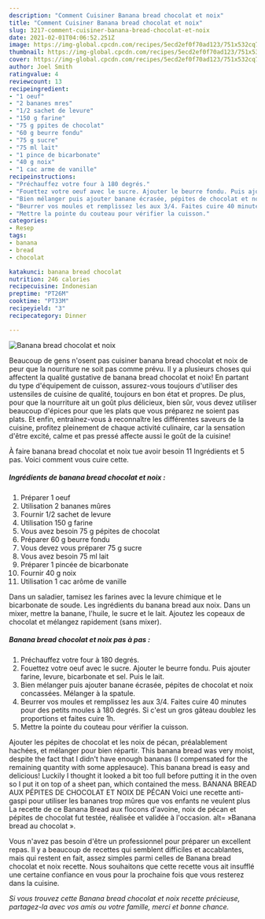 ```yaml
---
description: "Comment Cuisiner Banana bread chocolat et noix"
title: "Comment Cuisiner Banana bread chocolat et noix"
slug: 3217-comment-cuisiner-banana-bread-chocolat-et-noix
date: 2021-02-01T04:06:52.251Z
image: https://img-global.cpcdn.com/recipes/5ecd2ef0f70ad123/751x532cq70/banana-bread-chocolat-et-noix-photo-principale-de-la-recette.jpg
thumbnail: https://img-global.cpcdn.com/recipes/5ecd2ef0f70ad123/751x532cq70/banana-bread-chocolat-et-noix-photo-principale-de-la-recette.jpg
cover: https://img-global.cpcdn.com/recipes/5ecd2ef0f70ad123/751x532cq70/banana-bread-chocolat-et-noix-photo-principale-de-la-recette.jpg
author: Joel Smith
ratingvalue: 4
reviewcount: 13
recipeingredient:
- "1 oeuf"
- "2 bananes mres"
- "1/2 sachet de levure"
- "150 g farine"
- "75 g ppites de chocolat"
- "60 g beurre fondu"
- "75 g sucre"
- "75 ml lait"
- "1 pince de bicarbonate"
- "40 g noix"
- "1 cac arme de vanille"
recipeinstructions:
- "Préchauffez votre four à 180 degrés."
- "Fouettez votre oeuf avec le sucre. Ajouter le beurre fondu. Puis ajouter farine, levure, bicarbonate et sel. Puis le lait."
- "Bien mélanger puis ajouter banane écrasée, pépites de chocolat et noix concassées. Mélanger à la spatule."
- "Beurrer vos moules et remplissez les aux 3/4. Faites cuire 40 minutes pour des petits moules à 180 degrés. Si c&#39;est un gros gâteau doublez les proportions et faites cuire 1h."
- "Mettre la pointe du couteau pour vérifier la cuisson."
categories:
- Resep
tags:
- banana
- bread
- chocolat

katakunci: banana bread chocolat 
nutrition: 246 calories
recipecuisine: Indonesian
preptime: "PT26M"
cooktime: "PT33M"
recipeyield: "3"
recipecategory: Dinner

---
```



![Banana bread chocolat et noix](https://img-global.cpcdn.com/recipes/5ecd2ef0f70ad123/751x532cq70/banana-bread-chocolat-et-noix-photo-principale-de-la-recette.jpg)

Beaucoup de gens n'osent pas cuisiner banana bread chocolat et noix de peur que la nourriture ne soit pas comme prévu. Il y a plusieurs choses qui affectent la qualité gustative de banana bread chocolat et noix! En partant du type d'équipement de cuisson, assurez-vous toujours d'utiliser des ustensiles de cuisine de qualité, toujours en bon état et propres. De plus, pour que la nourriture ait un goût plus délicieux, bien sûr, vous devez utiliser beaucoup d'épices pour que les plats que vous préparez ne soient pas plats. Et enfin, entraînez-vous à reconnaître les différentes saveurs de la cuisine, profitez pleinement de chaque activité culinaire, car la sensation d'être excité, calme et pas pressé affecte aussi le goût de la cuisine!

<!--inarticleads1-->

À faire banana bread chocolat et noix tue avoir besoin 11 Ingrédients et 5 pas. Voici comment vous cuire cette.

##### Ingrédients de banana bread chocolat et noix :

1. Préparer 1 oeuf
1. Utilisation 2 bananes mûres
1. Fournir 1/2 sachet de levure
1. Utilisation 150 g farine
1. Vous avez besoin 75 g pépites de chocolat
1. Préparer 60 g beurre fondu
1. Vous devez vous préparer 75 g sucre
1. Vous avez besoin 75 ml lait
1. Préparer 1 pincée de bicarbonate
1. Fournir 40 g noix
1. Utilisation 1 cac arôme de vanille


Dans un saladier, tamisez les farines avec la levure chimique et le bicarbonate de soude. Les ingrédients du banana bread aux noix. Dans un mixer, mettre la banane, l&#39;huile, le sucre et le lait. Ajoutez les copeaux de chocolat et mélangez rapidement (sans mixer). 

<!--inarticleads2-->

##### Banana bread chocolat et noix pas à pas :

1. Préchauffez votre four à 180 degrés.
1. Fouettez votre oeuf avec le sucre. Ajouter le beurre fondu. Puis ajouter farine, levure, bicarbonate et sel. Puis le lait.
1. Bien mélanger puis ajouter banane écrasée, pépites de chocolat et noix concassées. Mélanger à la spatule.
1. Beurrer vos moules et remplissez les aux 3/4. Faites cuire 40 minutes pour des petits moules à 180 degrés. Si c&#39;est un gros gâteau doublez les proportions et faites cuire 1h.
1. Mettre la pointe du couteau pour vérifier la cuisson.


Ajouter les pépites de chocolat et les noix de pécan, préalablement hachées, et mélanger pour bien répartir. This banana bread was very moist, despite the fact that I didn&#39;t have enough bananas (I compensated for the remaining quantity with some applesauce). This banana bread is easy and delicious! Luckily I thought it looked a bit too full before putting it in the oven so I put it on top of a sheet pan, which contained the mess. BANANA BREAD AUX PÉPITES DE CHOCOLAT ET NOIX DE PÉCAN Voici une recette anti-gaspi pour utiliser les bananes trop mûres que vos enfants ne veulent plus La recette de ce Banana Bread aux flocons d&#39;avoine, noix de pécan et pépites de chocolat fut testée, réalisée et validée à l&#39;occasion. alt= »Banana bread au chocolat ». 

<!--inarticleads1-->

<p>
Vous n'avez pas besoin d'être un professionnel pour préparer un excellent repas. Il y a beaucoup de recettes qui semblent difficiles et accablantes, mais qui restent en fait, assez simples parmi celles de Banana bread chocolat et noix recette. Nous souhaitons que cette recette vous ait insufflé une certaine confiance en vous pour la prochaine fois que vous resterez dans la cuisine.
</p>

<p>
<i>Si vous trouvez cette Banana bread chocolat et noix recette précieuse, partagez-la avec vos amis ou votre famille, merci et bonne chance.</i>
</p>
